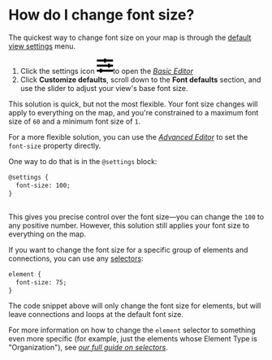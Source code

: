 # How do I change font size?

The quickest way to change font size on your map is through the [default view settings](../guides/default-view-settings.md) menu.

1. Click the settings icon ![](../icons/sliders-h.svg)to open the [_Basic Editor_](../overview/view-editors.md#basic-editor)
2. Click **Customize defaults**, scroll down to the **Font defaults** section, and use the slider to adjust your view's base font size.

This solution is quick, but not the most flexible. Your font size changes will apply to everything on the map, and you're constrained to a maximum font size of `60` and a minimum font size of `1`.

For a more flexible solution, you can use the [_Advanced Editor_](../overview/view-editors.md#advanced-editor) to set the `font-size` property directly.

One way to do that is in the `@settings` block:

```
@settings { 
  font-size: 100;
}


```

This gives you precise control over the font size—you can change the `100` to any positive number. However, this solution still applies your font size to everything on the map.

If you want to change the font size for a specific group of elements and connections, you can use any [selectors](../overview/advanced-editor-hub/selectors.md):

```
element { 
  font-size: 75;
}
```

The code snippet above will only change the font size for elements, but will leave connections and loops at the default font size.

For more information on how to change the `element` selector to something even more specific (for example, just the elements whose Element Type is "Organization"), see [_our full guide on selectors_](../overview/advanced-editor-hub/selectors.md).
